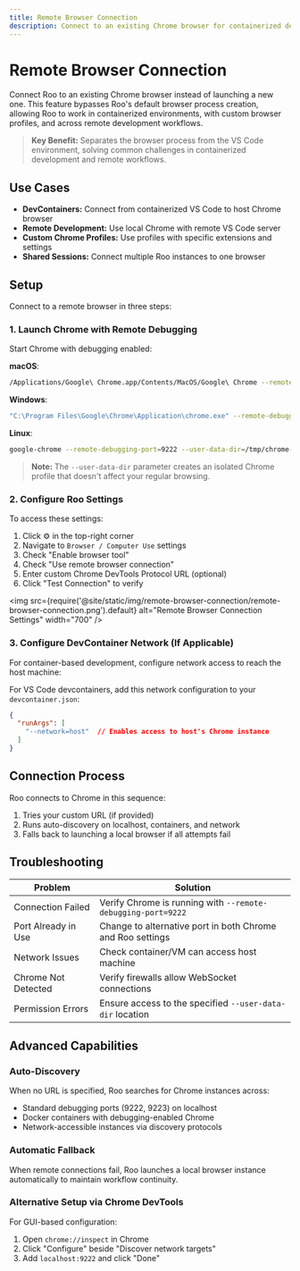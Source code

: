 ```yaml
---
title: Remote Browser Connection
description: Connect to an existing Chrome browser for containerized development, custom profiles, and remote workflows
---
```


# Remote Browser Connection

Connect Roo to an existing Chrome browser instead of launching a new one. This feature bypasses Roo's default browser process creation, allowing Roo to work in containerized environments, with custom browser profiles, and across remote development workflows.

> **Key Benefit:** Separates the browser process from the VS Code environment, solving common challenges in containerized development and remote workflows.

## Use Cases

- **DevContainers:** Connect from containerized VS Code to host Chrome browser
- **Remote Development:** Use local Chrome with remote VS Code server
- **Custom Chrome Profiles:** Use profiles with specific extensions and settings
- **Shared Sessions:** Connect multiple Roo instances to one browser

## Setup

Connect to a remote browser in three steps:

### 1. Launch Chrome with Remote Debugging

Start Chrome with debugging enabled:

**macOS**:
```bash
/Applications/Google\ Chrome.app/Contents/MacOS/Google\ Chrome --remote-debugging-port=9222 --user-data-dir=/tmp/chrome-debug
```

**Windows**:
```bash
"C:\Program Files\Google\Chrome\Application\chrome.exe" --remote-debugging-port=9222 --user-data-dir=C:\chrome-debug
```

**Linux**:
```bash
google-chrome --remote-debugging-port=9222 --user-data-dir=/tmp/chrome-debug
```

> **Note:** The `--user-data-dir` parameter creates an isolated Chrome profile that doesn't affect your regular browsing.

### 2. Configure Roo Settings

To access these settings:

1. Click ⚙️ in the top-right corner
2. Navigate to `Browser / Computer Use` settings
3. Check "Enable browser tool"
4. Check "Use remote browser connection"
5. Enter custom Chrome DevTools Protocol URL (optional)
6. Click "Test Connection" to verify

<img src={require('@site/static/img/remote-browser-connection/remote-browser-connection.png').default} alt="Remote Browser Connection Settings" width="700" />

### 3. Configure DevContainer Network (If Applicable)

For container-based development, configure network access to reach the host machine:

For VS Code devcontainers, add this network configuration to your `devcontainer.json`:

```json
{
  "runArgs": [
    "--network=host"  // Enables access to host's Chrome instance
  ]
}
```

## Connection Process

Roo connects to Chrome in this sequence:

1. Tries your custom URL (if provided)
2. Runs auto-discovery on localhost, containers, and network
3. Falls back to launching a local browser if all attempts fail

## Troubleshooting

| Problem | Solution |
|---------|----------|
| Connection Failed | Verify Chrome is running with `--remote-debugging-port=9222` |
| Port Already in Use | Change to alternative port in both Chrome and Roo settings |
| Network Issues | Check container/VM can access host machine |
| Chrome Not Detected | Verify firewalls allow WebSocket connections |
| Permission Errors | Ensure access to the specified `--user-data-dir` location |

## Advanced Capabilities

### Auto-Discovery

When no URL is specified, Roo searches for Chrome instances across:
- Standard debugging ports (9222, 9223) on localhost
- Docker containers with debugging-enabled Chrome
- Network-accessible instances via discovery protocols

### Automatic Fallback

When remote connections fail, Roo launches a local browser instance automatically to maintain workflow continuity.

### Alternative Setup via Chrome DevTools

For GUI-based configuration:

1. Open `chrome://inspect` in Chrome
2. Click "Configure" beside "Discover network targets"
3. Add `localhost:9222` and click "Done"
